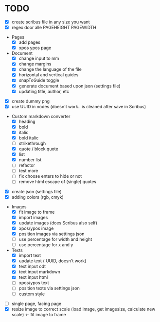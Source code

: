 # TODO

- [x] create scribus file in any size you want
- [x] regex door alle PAGEHEIGHT PAGEWIDTH
- Pages
  - [x] add pages
  - [x] xpos ypos page
- Document
  - [x] change input to mm
  - [x] change margins
  - [x] change the language of the file
  - [x] horizontal and vertical guides
  - [x] snapToGuide toggle
  - [x] generate document based upon json (settings file)
  - [x] updating title, author, etc
- [x] create dummy png
- [x] use UUID in nodes (doesn't work.. is cleaned after save in Scribus)
- Custom markdown converter
  - [x] heading
  - [x] bold
  - [x] italic
  - [x] bold italic
  - [ ] strikethrough
  - [x] quote / block quote
  - [x] list
  - [x] number list
  - [ ] refactor
  - [ ] test more
  - [ ] fix choose enters to hide or not
  - [ ] remove html escape of (single) quotes
- [x] create json (settings file)
- [x] adding colors (rgb, cmyk)
- Images
  - [x] fit image to frame
  - [x] import images
  - [x] update images (does Scribus also self)
  - [x] xpos/ypos image
  - [x] position images via settings json
  - [ ] use percentage for width and height
  - [ ] use percentage for x and y
- Texts
  - [x] import text
  - [x] ~~update text~~ ( UUID, doesn't work)
  - [x] text input odt
  - [x] text input markdown
  - [x] text input html
  - [ ] xpos/ypos text
  - [ ] position texts via settings json
  - [ ] custom style
- [ ] single page, facing page
- [x] resize image to correct scale (load image, get imagesize, calculate new scale) <- fit image to frame
